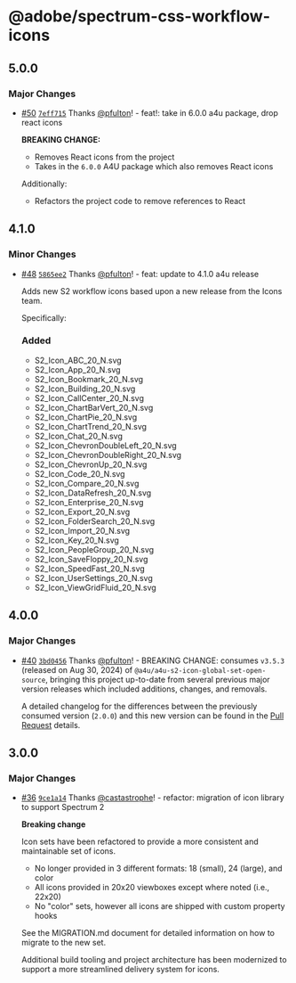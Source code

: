 # @adobe/spectrum-css-workflow-icons

## 5.0.0

### Major Changes

-   [#50](https://github.com/adobe/spectrum-css-workflow-icons/pull/50) [`7eff715`](https://github.com/adobe/spectrum-css-workflow-icons/commit/7eff715a9c3a441a3a7e930fcf8782770e2d296a) Thanks [@pfulton](https://github.com/pfulton)! - feat!: take in 6.0.0 a4u package, drop react icons

    **BREAKING CHANGE:**

    -   Removes React icons from the project
    -   Takes in the `6.0.0` A4U package which also removes React icons

    Additionally:

    -   Refactors the project code to remove references to React

## 4.1.0

### Minor Changes

-   [#48](https://github.com/adobe/spectrum-css-workflow-icons/pull/48) [`5865ee2`](https://github.com/adobe/spectrum-css-workflow-icons/commit/5865ee2212ff587a9eb9610fc7cb2a4dda05253c) Thanks [@pfulton](https://github.com/pfulton)! - feat: update to 4.1.0 a4u release

    Adds new S2 workflow icons based upon a new release from the Icons team.

    Specifically:

    ### Added

    -   S2_Icon_ABC_20_N.svg
    -   S2_Icon_App_20_N.svg
    -   S2_Icon_Bookmark_20_N.svg
    -   S2_Icon_Building_20_N.svg
    -   S2_Icon_CallCenter_20_N.svg
    -   S2_Icon_ChartBarVert_20_N.svg
    -   S2_Icon_ChartPie_20_N.svg
    -   S2_Icon_ChartTrend_20_N.svg
    -   S2_Icon_Chat_20_N.svg
    -   S2_Icon_ChevronDoubleLeft_20_N.svg
    -   S2_Icon_ChevronDoubleRight_20_N.svg
    -   S2_Icon_ChevronUp_20_N.svg
    -   S2_Icon_Code_20_N.svg
    -   S2_Icon_Compare_20_N.svg
    -   S2_Icon_DataRefresh_20_N.svg
    -   S2_Icon_Enterprise_20_N.svg
    -   S2_Icon_Export_20_N.svg
    -   S2_Icon_FolderSearch_20_N.svg
    -   S2_Icon_Import_20_N.svg
    -   S2_Icon_Key_20_N.svg
    -   S2_Icon_PeopleGroup_20_N.svg
    -   S2_Icon_SaveFloppy_20_N.svg
    -   S2_Icon_SpeedFast_20_N.svg
    -   S2_Icon_UserSettings_20_N.svg
    -   S2_Icon_ViewGridFluid_20_N.svg

## 4.0.0

### Major Changes

-   [#40](https://github.com/adobe/spectrum-css-workflow-icons/pull/40) [`3bd0456`](https://github.com/adobe/spectrum-css-workflow-icons/commit/3bd04568aaa769753098acba7aae7dea37586bf3) Thanks [@pfulton](https://github.com/pfulton)! - BREAKING CHANGE: consumes `v3.5.3` (released on Aug 30, 2024) of `@a4u/a4u-s2-icon-global-set-open-source`, bringing this project up-to-date from several previous major version releases which included additions, changes, and removals.

    A detailed changelog for the differences between the previously consumed version (`2.0.0`) and this new version can be found in the [Pull Request](https://github.com/adobe/spectrum-css-workflow-icons/pull/40) details.

## 3.0.0

### Major Changes

-   [#36](https://github.com/adobe/spectrum-css-workflow-icons/pull/36) [`9ce1a14`](https://github.com/adobe/spectrum-css-workflow-icons/commit/9ce1a149dd3e37638898e27ac511d47219eb4947) Thanks [@castastrophe](https://github.com/castastrophe)! - refactor: migration of icon library to support Spectrum 2

    **Breaking change**

    Icon sets have been refactored to provide a more consistent and maintainable set of icons.

    -   No longer provided in 3 different formats: 18 (small), 24 (large), and color
    -   All icons provided in 20x20 viewboxes except where noted (i.e., 22x20)
    -   No "color" sets, however all icons are shipped with custom property hooks

    See the MIGRATION.md document for detailed information on how to migrate to the new set.

    Additional build tooling and project architecture has been modernized to support a more streamlined delivery system for icons.
